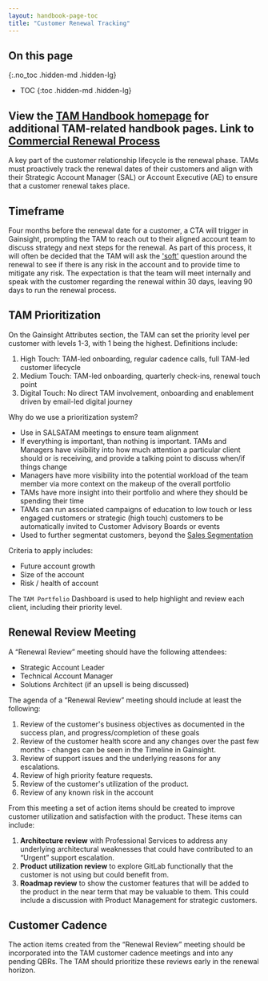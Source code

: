 ```yaml
---
layout: handbook-page-toc
title: "Customer Renewal Tracking"
---
```


## On this page
{:.no_toc .hidden-md .hidden-lg}

- TOC
{:toc .hidden-md .hidden-lg}

View the [TAM Handbook homepage](/handbook/customer-success/tam/) for additional TAM-related handbook pages.
Link to [Commercial Renewal Process](/handbook/customer-success/comm-sales/renewals/)
---

A key part of the customer relationship lifecycle is the renewal phase.  TAMs must proactively track the renewal dates of their customers and align with their Strategic Account Manager (SAL) or Account Executive (AE)  to ensure that a customer renewal takes place.

## Timeframe

Four months before the renewal date for a customer, a CTA will trigger in Gainsight, prompting the TAM to reach out to their aligned account team to discuss strategy and next steps for the renewal.  As part of this process, it will often be decided that the TAM will ask the ['soft'](https://www.mbaskool.com/business-concepts/marketing-and-strategy-terms/7214-soft-fact-questions.html) question around the renewal to see if there is any risk in the account and to provide time to mitigate any risk.  The expectation is that the team will meet internally and speak with the customer regarding the renewal within 30 days, leaving 90 days to run the renewal process.

## TAM Prioritization

On the Gainsight Attributes section, the TAM can set the priority level per customer with levels 1-3, with 1 being the highest. Definitions include:

1. High Touch: TAM-led onboarding, regular cadence calls, full TAM-led customer lifecycle
2. Medium Touch: TAM-led onboarding, quarterly check-ins, renewal touch point
3. Digital Touch: No direct TAM involvement, onboarding and enablement driven by email-led digital journey

Why do we use a prioritization system?

* Use in SALSATAM meetings to ensure team alignment
* If everything is important, than nothing is important. TAMs and Managers have visibility into how much attention a particular client should or is receiving, and provide a talking point to discuss when/if things change
* Managers have more visibility into the potential workload of the team member via more context on the makeup of the overall portfolio
* TAMs have more insight into their portfolio and where they should be spending their time
* TAMs can run associated campaigns of education to low touch or less engaged customers or strategic (high touch) customers to be automatically invited to Customer Advisory Boards or events
* Used to further segmentat customers, beyond the [Sales Segmentation](/handbook/business-ops/resources/#segmentation)

Criteria to apply includes:
- Future account growth
- Size of the account 
- Risk / health of account

The `TAM Portfolio` Dashboard is used to help highlight and review each client, including their priority level.


## Renewal Review Meeting

A “Renewal Review” meeting should have the following attendees:

- Strategic Account Leader
- Technical Account Manager
- Solutions Architect (if an upsell is being discussed)


The agenda of a “Renewal Review” meeting should include at least the following:

 1. Review of the customer's business objectives as documented in the success plan, and progress/completion of these goals
 1. Review of the customer health score and any changes over the past few months - changes can be seen in the Timeline in Gainsight.
 1. Review of support issues and the underlying reasons for any escalations.
 1. Review of high priority feature requests.
 1. Review of the customer's utilization of the product.
 1. Review of any known risk in the account

From this meeting a set of action items should be created to improve customer utilization and satisfaction with the product.  These items can include:

 1. **Architecture review** with Professional Services to address any underlying architectural weaknesses that could have contributed to an “Urgent” support escalation.
 1. **Product utilization review** to explore GitLab functionally that the customer is not using but could benefit from.
 1. **Roadmap review** to show the customer features that will be added to the product in the near term that may be valuable to them.  This could include a discussion with Product Management for strategic customers.

## Customer Cadence

The action items created from the “Renewal Review” meeting should be incorporated into the TAM customer cadence meetings and into any pending QBRs. The TAM should prioritize these reviews early in the renewal horizon.
